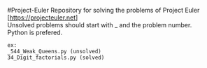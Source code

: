 #Project-Euler
Repository for solving the problems of Project Euler [https://projecteuler.net] <br>
Unsolved problems should start with _ and the problem number. <br>
Python is prefered. <br>

    ex:
    _544_Weak_Queens.py (unsolved)
    34_Digit_factorials.py (solved)

